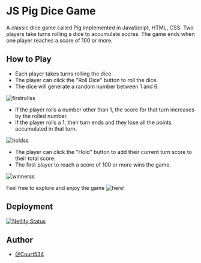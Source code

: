 # JS Pig Dice Game
A classic dice game called Pig implemented in JavaScript, HTML, CSS. Two players take turns rolling a dice to accumulate scores. The game ends when one player reaches a score of 100 or more.

## How to Play
- Each player takes turns rolling the dice.
- The player can click the "Roll Dice" button to roll the dice.
- The dice will generate a random number between 1 and 6.

![firstrollss](https://github.com/Court534/pig-dice-game-js/assets/85391216/41921934-0157-482b-bf32-836ea710c36f)

- If the player rolls a number other than 1, the score for that turn increases by the rolled number.
- If the player rolls a 1, their turn ends and they lose all the points accumulated in that turn.

![holdss](https://github.com/Court534/pig-dice-game-js/assets/85391216/e43371c1-a2dd-4a43-adb8-4cba3adc32cb)

- The player can click the "Hold" button to add their current turn score to their total score.
- The first player to reach a score of 100 or more wins the game.

![winnerss](https://github.com/Court534/pig-dice-game-js/assets/85391216/72e9a1ea-eb39-4cdc-8502-7c95fd209096)

Feel free to explore and enjoy the game ![here](https://cs-pig-dice-game.netlify.app/)!

## Deployment
[![Netlify Status](https://api.netlify.com/api/v1/badges/f6a9f05c-df4f-4c8f-9894-195cd96e4358/deploy-status)](https://app.netlify.com/sites/cs-pig-dice-game/deploys)

## Author
- [@Court534](https://www.github.com/court534)
